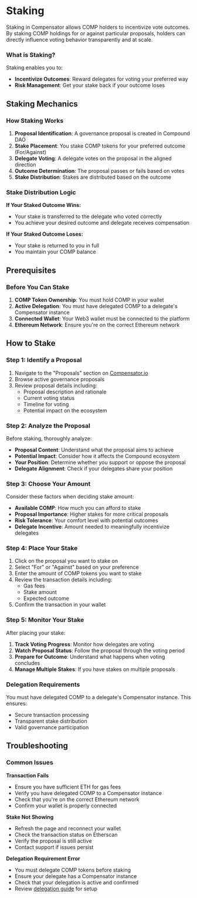 # Staking

Staking in Compensator allows COMP holders to incentivize vote outcomes. By staking COMP holdings for or against particular proposals, holders can directly influence voting behavior transparently and at scale.

### What is Staking?

Staking enables you to:
- **Incentivize Outcomes**: Reward delegates for voting your preferred way
- **Risk Management**: Get your stake back if your outcome loses

## Staking Mechanics

### How Staking Works

1. **Proposal Identification**: A governance proposal is created in Compound DAO
2. **Stake Placement**: You stake COMP tokens for your preferred outcome (For/Against)
3. **Delegate Voting**: A delegate votes on the proposal in the aligned direction
4. **Outcome Determination**: The proposal passes or fails based on votes
5. **Stake Distribution**: Stakes are distributed based on the outcome

### Stake Distribution Logic

**If Your Staked Outcome Wins:**
- Your stake is transferred to the delegate who voted correctly
- You achieve your desired outcome and delegate receives compensation

**If Your Staked Outcome Loses:**
- Your stake is returned to you in full
- You maintain your COMP balance

## Prerequisites

### Before You Can Stake

1. **COMP Token Ownership**: You must hold COMP in your wallet
2. **Active Delegation**: You must have delegated COMP to a delegate's Compensator instance
3. **Connected Wallet**: Your Web3 wallet must be connected to the platform
4. **Ethereum Network**: Ensure you're on the correct Ethereum network

## How to Stake

### Step 1: Identify a Proposal

1. Navigate to the "Proposals" section on [Compensator.io](https://compensator.io)
2. Browse active governance proposals
3. Review proposal details including:
   - Proposal description and rationale
   - Current voting status
   - Timeline for voting
   - Potential impact on the ecosystem

### Step 2: Analyze the Proposal

Before staking, thoroughly analyze:
- **Proposal Content**: Understand what the proposal aims to achieve
- **Potential Impact**: Consider how it affects the Compound ecosystem
- **Your Position**: Determine whether you support or oppose the proposal
- **Delegate Alignment**: Check if your delegates share your position

### Step 3: Choose Your Amount

Consider these factors when deciding stake amount:
- **Available COMP**: How much you can afford to stake
- **Proposal Importance**: Higher stakes for more critical proposals
- **Risk Tolerance**: Your comfort level with potential outcomes
- **Delegate Incentive**: Amount needed to meaningfully incentivize delegates

### Step 4: Place Your Stake

1. Click on the proposal you want to stake on
2. Select "For" or "Against" based on your preference
3. Enter the amount of COMP tokens you want to stake
4. Review the transaction details including:
   - Gas fees
   - Stake amount
   - Expected outcome
5. Confirm the transaction in your wallet

### Step 5: Monitor Your Stake

After placing your stake:
1. **Track Voting Progress**: Monitor how delegates are voting
2. **Watch Proposal Status**: Follow the proposal through the voting period
3. **Prepare for Outcome**: Understand what happens when voting concludes
4. **Manage Multiple Stakes**: If you have stakes on multiple proposals

### Delegation Requirements

You must have delegated COMP to a delegate's Compensator instance. This ensures:
- Secure transaction processing
- Transparent stake distribution
- Valid governance participation

## Troubleshooting

### Common Issues

**Transaction Fails**
- Ensure you have sufficient ETH for gas fees
- Verify you have delegated COMP to a Compensator instance
- Check that you're on the correct Ethereum network
- Confirm your wallet is properly connected

**Stake Not Showing**
- Refresh the page and reconnect your wallet
- Check the transaction status on Etherscan
- Verify the proposal is still active
- Contact support if issues persist

**Delegation Requirement Error**
- You must delegate COMP tokens before staking
- Ensure your delegate has a Compensator instance
- Check that your delegation is active and confirmed
- Review [delegation guide](./delegation) for setup